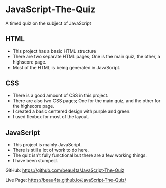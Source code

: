 # JavaScript-The-Quiz
A timed quiz on the subject of JavaScript

## HTML
* This project has a basic HTML structure
* There are two separate HTML pages; One is the main quiz, the other, a highscore page.
* Most of the HTML is being generated in JavaScript.

## CSS
* There is a good amount of CSS in this project.
* There are also two CSS pages; One for the main quiz, and the other for the highscore page.
* I created a basic centered design with purple and green.
* I used flexbox for most of the layout.

## JavaScript
* This project is mainly JavaScript.
* There is still a lot of work to do here.
* The quiz isn't fully functional but there are a few working things.
* I have been stumped.


GitHub: https://github.com/beau4ta/JavaScript-The-Quiz

Live Page: https://beau4ta.github.io/JavaScript-The-Quiz/

<img href="quizpic1.png"></img>
<img href="quizpic2.png"></img>